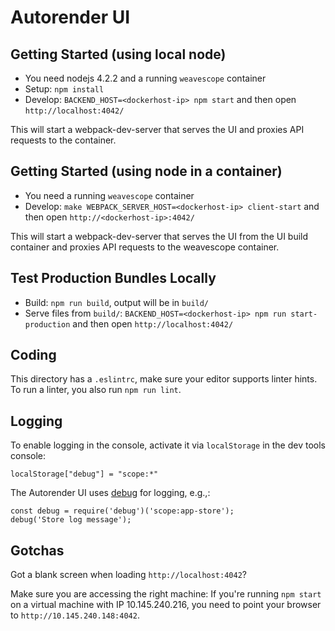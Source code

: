 # Autorender UI

## Getting Started (using local node)

- You need nodejs 4.2.2 and a running `weavescope` container
- Setup: `npm install`
- Develop: `BACKEND_HOST=<dockerhost-ip> npm start` and then open `http://localhost:4042/`

This will start a webpack-dev-server that serves the UI and proxies API requests to the container.

## Getting Started (using node in a container)

- You need a running `weavescope` container
- Develop: `make WEBPACK_SERVER_HOST=<dockerhost-ip> client-start` and then open `http://<dockerhost-ip>:4042/`

This will start a webpack-dev-server that serves the UI from the UI build container and proxies API requests to the weavescope container.

## Test Production Bundles Locally

- Build: `npm run build`, output will be in `build/`
- Serve files from `build/`: `BACKEND_HOST=<dockerhost-ip> npm run start-production` and then open `http://localhost:4042/`

## Coding

This directory has a `.eslintrc`, make sure your editor supports linter hints.
To run a linter, you also run `npm run lint`.

## Logging

To enable logging in the console, activate it via `localStorage` in the dev tools console:

```
localStorage["debug"] = "scope:*"
```

The Autorender UI uses [debug](https://www.npmjs.com/package/debug) for logging, e.g.,:

```
const debug = require('debug')('scope:app-store');
debug('Store log message');
```

## Gotchas

Got a blank screen when loading `http://localhost:4042`?

Make sure you are accessing the right machine:
If you're running `npm start` on a virtual machine with IP 10.145.240.216, you need to point your browser to `http://10.145.240.148:4042`.  